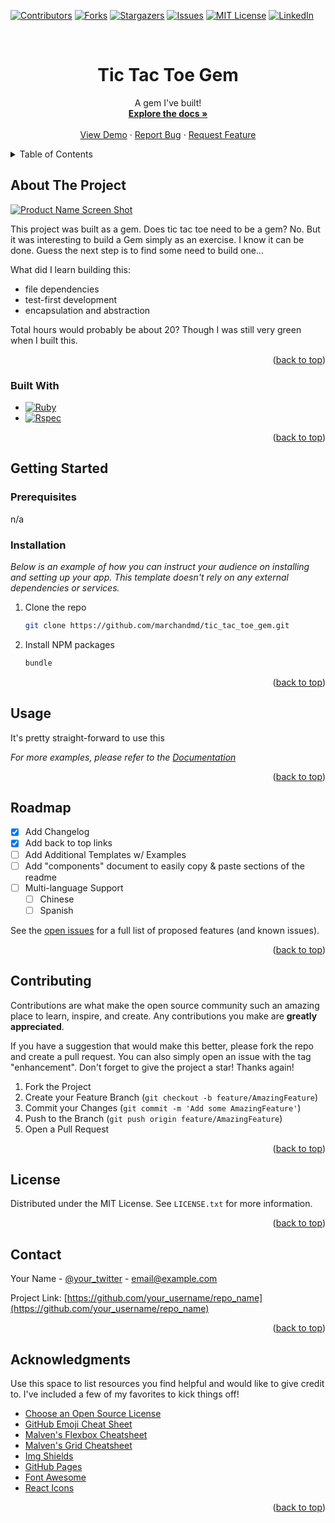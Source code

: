 <!-- Improved compatibility of back to top link: See: https://github.com/marchandmd/tic_tac_toe_gem/pull/73 -->
<a name="readme-top"></a>
<!--
*** Thanks for checking out the tic_tac_toe_gem. If you have a suggestion
*** that would make this better, please fork the repo and create a pull request
*** or simply open an issue with the tag "enhancement".
*** Don't forget to give the project a star!
*** Thanks again! Now go create something AMAZING! :D
-->



<!-- PROJECT SHIELDS -->
<!--
*** I'm using markdown "reference style" links for readability.
*** Reference links are enclosed in brackets [ ] instead of parentheses ( ).
*** See the bottom of this document for the declaration of the reference variables
*** for contributors-url, forks-url, etc. This is an optional, concise syntax you may use.
*** https://www.markdownguide.org/basic-syntax/#reference-style-links
-->
[![Contributors][contributors-shield]][contributors-url]
[![Forks][forks-shield]][forks-url]
[![Stargazers][stars-shield]][stars-url]
[![Issues][issues-shield]][issues-url]
[![MIT License][license-shield]][license-url]
[![LinkedIn][linkedin-shield]][linkedin-url]



<!-- PROJECT LOGO -->
<br />
<div align="center">


  <h1 align="center">Tic Tac Toe Gem</h1>

  <p align="center">
    A gem I've built!
    <br />
    <a href="https://github.com/marchandmd/tic_tac_toe_gem"><strong>Explore the docs »</strong></a>
    <br />
    <br />
    <a href="https://github.com/marchandmd/tic_tac_toe_gem">View Demo</a>
    ·
    <a href="https://github.com/marchandmd/tic_tac_toe_gem/issues">Report Bug</a>
    ·
    <a href="https://github.com/marchandmd/tic_tac_toe_gem/issues">Request Feature</a>
  </p>
</div>



<!-- TABLE OF CONTENTS -->
<details>
  <summary>Table of Contents</summary>
  <ol>
    <li>
      <a href="#about-the-project">About The Project</a>
      <ul>
        <li><a href="#built-with">Built With</a></li>
      </ul>
    </li>
    <li>
      <a href="#getting-started">Getting Started</a>
      <ul>
        <li><a href="#prerequisites">Prerequisites</a></li>
        <li><a href="#installation">Installation</a></li>
      </ul>
    </li>
    <li><a href="#usage">Usage</a></li>
    <li><a href="#roadmap">Roadmap</a></li>
    <li><a href="#contributing">Contributing</a></li>
    <li><a href="#license">License</a></li>
    <li><a href="#contact">Contact</a></li>
    <li><a href="#acknowledgments">Acknowledgments</a></li>
  </ol>
</details>



<!-- ABOUT THE PROJECT -->
## About The Project

[![Product Name Screen Shot][product-screenshot]](https://example.com)

This project was built as a gem. Does tic tac toe need to be a gem? No. But it was interesting to build a Gem simply as an exercise. I know it can be done. Guess the next step is to find some need to build one...

What did I learn building this:
* file dependencies
* test-first development
* encapsulation and abstraction

Total hours would probably be about 20? Though I was still very green when I built this.


<p align="right">(<a href="#readme-top">back to top</a>)</p>



### Built With

* [![Ruby][Ruby.com]][Ruby-url]
* [![Rspec][Rspec.com]][Rspec-url]




<p align="right">(<a href="#readme-top">back to top</a>)</p>



<!-- GETTING STARTED -->
## Getting Started


### Prerequisites

n/a

### Installation

_Below is an example of how you can instruct your audience on installing and setting up your app. This template doesn't rely on any external dependencies or services._

1. Clone the repo
   ```sh
   git clone https://github.com/marchandmd/tic_tac_toe_gem.git
   ```
3. Install NPM packages
   ```sh
   bundle
   ```

<p align="right">(<a href="#readme-top">back to top</a>)</p>



<!-- USAGE EXAMPLES -->
## Usage

It's pretty straight-forward to use this

_For more examples, please refer to the [Documentation](https://example.com)_

<p align="right">(<a href="#readme-top">back to top</a>)</p>



<!-- ROADMAP -->
## Roadmap

- [x] Add Changelog
- [x] Add back to top links
- [ ] Add Additional Templates w/ Examples
- [ ] Add "components" document to easily copy & paste sections of the readme
- [ ] Multi-language Support
    - [ ] Chinese
    - [ ] Spanish

See the [open issues](https://github.com/marchandmd/tic_tac_toe_gem/issues) for a full list of proposed features (and known issues).

<p align="right">(<a href="#readme-top">back to top</a>)</p>



<!-- CONTRIBUTING -->
## Contributing

Contributions are what make the open source community such an amazing place to learn, inspire, and create. Any contributions you make are **greatly appreciated**.

If you have a suggestion that would make this better, please fork the repo and create a pull request. You can also simply open an issue with the tag "enhancement".
Don't forget to give the project a star! Thanks again!

1. Fork the Project
2. Create your Feature Branch (`git checkout -b feature/AmazingFeature`)
3. Commit your Changes (`git commit -m 'Add some AmazingFeature'`)
4. Push to the Branch (`git push origin feature/AmazingFeature`)
5. Open a Pull Request

<p align="right">(<a href="#readme-top">back to top</a>)</p>



<!-- LICENSE -->
## License

Distributed under the MIT License. See `LICENSE.txt` for more information.

<p align="right">(<a href="#readme-top">back to top</a>)</p>



<!-- CONTACT -->
## Contact

Your Name - [@your_twitter](https://twitter.com/your_username) - email@example.com

Project Link: [https://github.com/your_username/repo_name](https://github.com/your_username/repo_name)

<p align="right">(<a href="#readme-top">back to top</a>)</p>



<!-- ACKNOWLEDGMENTS -->
## Acknowledgments

Use this space to list resources you find helpful and would like to give credit to. I've included a few of my favorites to kick things off!

* [Choose an Open Source License](https://choosealicense.com)
* [GitHub Emoji Cheat Sheet](https://www.webpagefx.com/tools/emoji-cheat-sheet)
* [Malven's Flexbox Cheatsheet](https://flexbox.malven.co/)
* [Malven's Grid Cheatsheet](https://grid.malven.co/)
* [Img Shields](https://shields.io)
* [GitHub Pages](https://pages.github.com)
* [Font Awesome](https://fontawesome.com)
* [React Icons](https://react-icons.github.io/react-icons/search)

<p align="right">(<a href="#readme-top">back to top</a>)</p>



<!-- MARKDOWN LINKS & IMAGES -->
<!-- https://www.markdownguide.org/basic-syntax/#reference-style-links -->
[contributors-shield]: https://img.shields.io/github/contributors/marchandmd/tic_tac_toe_gem.svg?style=for-the-badge
[contributors-url]: https://github.com/marchandmd/tic_tac_toe_gem/graphs/contributors
[forks-shield]: https://img.shields.io/github/forks/marchandmd/tic_tac_toe_gem.svg?style=for-the-badge
[forks-url]: https://github.com/marchandmd/tic_tac_toe_gem/network/members
[stars-shield]: https://img.shields.io/github/stars/marchandmd/tic_tac_toe_gem.svg?style=for-the-badge
[stars-url]: https://github.com/marchandmd/tic_tac_toe_gem/stargazers
[issues-shield]: https://img.shields.io/github/issues/marchandmd/tic_tac_toe_gem.svg?style=for-the-badge
[issues-url]: https://github.com/marchandmd/tic_tac_toe_gem/issues
[license-shield]: https://img.shields.io/github/license/marchandmd/tic_tac_toe_gem.svg?style=for-the-badge
[license-url]: https://github.com/marchandmd/tic_tac_toe_gem/blob/master/LICENSE.txt
[linkedin-shield]: https://img.shields.io/badge/-LinkedIn-black.svg?style=for-the-badge&logo=linkedin&colorB=555
[linkedin-url]: https://linkedin.com/in/marchandmd
[product-screenshot]: images/screenshot.png
[Bootstrap.com]: https://img.shields.io/badge/Bootstrap-563D7C?style=for-the-badge&logo=bootstrap&logoColor=white
[Bootstrap-url]: https://getbootstrap.com
[ruby.com]: https://img.shields.io/badge/ruby-v2.7.4-red
[ruby-url]: https://ruby-doc.org/core-2.7.2/
[rspec.com]: https://img.shields.io/badge/rspec-v3.10-success
[rspec-url]: https://rspec.info/documentation/
